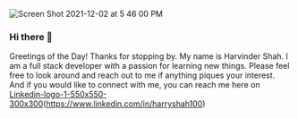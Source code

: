 ![Screen Shot 2021-12-02 at 5 46 00 PM](https://user-images.githubusercontent.com/38383388/144515839-163c6425-1c6e-4c97-a652-9ebc2c9b7b09.png)




### Hi there 👋
Greetings of the Day! Thanks for stopping by. My name is Harvinder Shah. I am a full stack developer with a passion for learning new things. Please feel free to look around and reach out to me if anything piques your interest. And if you would like to connect with me, you can reach me here on [Linkedin-logo-1-550x550-300x300](https://user-images.githubusercontent.com/38383388/144517159-14620074-4282-4766-9f2c-f222f14571ff.png)(https://www.linkedin.com/in/harryshah100)

<!--
**harry-100/harry-100** is a ✨ _special_ ✨ repository because its `README.md` (this file) appears on your GitHub profile.

Here are some ideas to get you started:

- 🔭 I’m currently working on ...
- 🌱 I’m currently learning ...
- 👯 I’m looking to collaborate on ...
- 🤔 I’m looking for help with ...
- 💬 Ask me about ...
- 📫 How to reach me: ...
- 😄 Pronouns: ...
- ⚡ Fun fact: ...
-->
